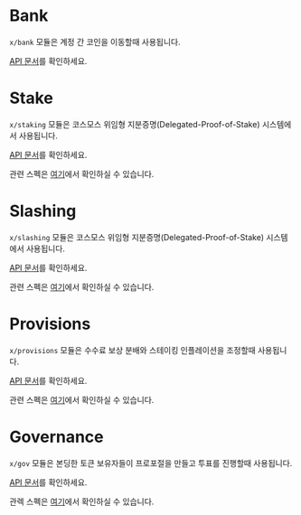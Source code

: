 # Bank

`x/bank` 모듈은 계정 간 코인을 이동할때 사용됩니다.

[API 문서](https://godoc.org/github.com/ArjavJP/Cosmos-sdk/x/bank)를 확인하세요.

# Stake

`x/staking` 모듈은 코스모스 위임형 지분증명(Delegated-Proof-of-Stake) 시스템에서 사용됩니다.

[API 문서](https://godoc.org/github.com/ArjavJP/Cosmos-sdk/x/staking)를 확인하세요.

관련 스펙은 [여기](https://github.com/ArjavJP/Cosmos-sdk/tree/master/docs/spec/staking)에서 확인하실 수 있습니다.


# Slashing

`x/slashing` 모듈은 코스모스 위임형 지분증명(Delegated-Proof-of-Stake) 시스템에서 사용됩니다.

[API 문서](https://godoc.org/github.com/ArjavJP/Cosmos-sdk/x/slashing)를 확인하세요.

관련 스펙은 [여기](https://github.com/ArjavJP/Cosmos-sdk/tree/master/docs/spec/slashing)에서 확인하실 수 있습니다.

# Provisions

`x/provisions` 모듈은 수수료 보상 분배와 스테이킹 인플레이션을 조정할때 사용됩니다.

[API 문서](https://godoc.org/github.com/ArjavJP/Cosmos-sdk/x/distribution)를 확인하세요.

관련 스펙은 [여기](https://github.com/ArjavJP/Cosmos-sdk/tree/master/docs/spec/distribution)에서 확인하실 수 있습니다.

# Governance

`x/gov` 모듈은 본딩한 토큰 보유자들이 프로포절을 만들고 투표를 진행할때 사용됩니다.

[API 문서](https://godoc.org/github.com/ArjavJP/Cosmos-sdk/x/gov)를 확인하세요.

관렉 스펙은 [여기](https://github.com/ArjavJP/Cosmos-sdk/tree/master/docs/spec/governance)에서 확인하실 수 있습니다.

